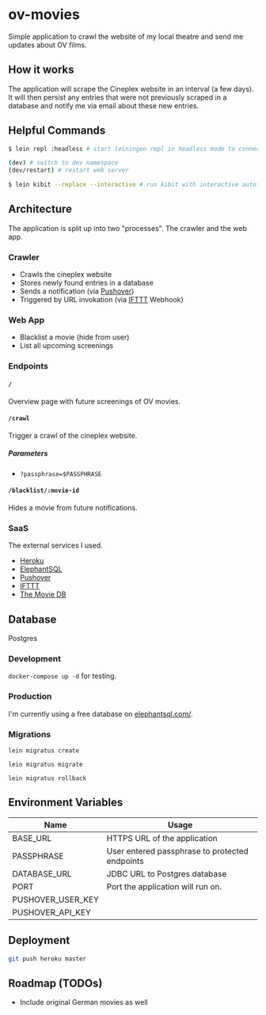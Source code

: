# ov-movies

Simple application to crawl the website of my local theatre and send me updates about OV films.

## How it works

The application will scrape the Cineplex website in an interval (a few days).
It will then persist any entries that were not previously scraped in a database and notify me via email about these new entries.

## Helpful Commands

```bash
$ lein repl :headless # start leiningen repl in headless mode to connect to (e.g. from Cursive)

(dev) # switch to dev namespace
(dev/restart) # restart web server

$ lein kibit --replace --interactive # run kibit with interactive autofixer
```

## Architecture

The application is split up into two "processes". The crawler and the web app.

### Crawler

- Crawls the cineplex website
- Stores newly found entries in a database
- Sends a notification (via [Pushover](https://pushover.net/))
- Triggered by URL invokation (via [IFTTT](https://ifttt.com/my_applets) Webhook)

### Web App

- Blacklist a movie (hide from user)
- List all upcoming screenings

### Endpoints

#### `/`

Overview page with future screenings of OV movies.

#### `/crawl`

Trigger a crawl of the cineplex website.

##### Parameters

- `?passphrase=$PASSPHRASE`

#### `/blacklist/:movie-id`

Hides a movie from future notifications.

### SaaS

The external services I used.

- [Heroku](https://heroku.com)
- [ElephantSQL](https://www.elephantsql.com/)
- [Pushover](https://pushover.net/)
- [IFTTT](https://ifttt.com/my_applets)
- [The Movie DB](https://www.themoviedb.org/)


## Database

Postgres

### Development

`docker-compose up -d` for testing.

### Production

I'm currently using a free database on [elephantsql.com/](https://www.elephantsql.com/).

### Migrations

`lein migratus create`

`lein migratus migrate`

`lein migratus rollback`

## Environment Variables

| Name | Usage | 
| ------------- |-------------|
| BASE_URL | HTTPS URL of the application |
| PASSPHRASE | User entered passphrase to protected endpoints |
| DATABASE_URL | JDBC URL to Postgres database |
| PORT | Port the application will run on. |
| PUSHOVER_USER_KEY  | |
| PUSHOVER_API_KEY  | |

## Deployment

````bash
git push heroku master
```` 

## Roadmap (TODOs)

- Include original German movies as well